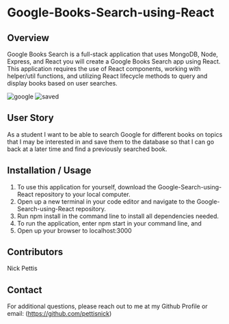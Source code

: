 # Google-Books-Search-using-React



## Overview

Google Books Search is a full-stack application that uses MongoDB, Node, Express, and React you will create a Google Books Search app using React. This application requires the use of React components, working with helper/util functions, and utilizing React lifecycle methods to query and display books based on user searches.

![google](https://user-images.githubusercontent.com/65740432/98860724-1b4e1980-2432-11eb-95b6-c18a0f79dd5e.PNG)
![saved](https://user-images.githubusercontent.com/65740432/98860735-1e490a00-2432-11eb-91de-dc2b0a64dbbc.PNG)

## User Story

As a student I want to be able to search Google for different books on topics that I may be interested in and save them to the database so that I can go back at a later time and find a previously searched book.

## Installation / Usage

1. To use this application for yourself, download the Google-Search-using-React repository to your local computer.
2. Open up a new terminal in your code editor and navigate to the Google-Search-using-React repository.
3. Run npm install in the command line to install all dependencies needed.
4. To run the application, enter npm start in your command line, and
5. Open up your browser to localhost:3000

## Contributors

Nick Pettis

## Contact

For additional questions, please reach out to me at my Github Profile or email:
(https://github.com/pettisnick)

